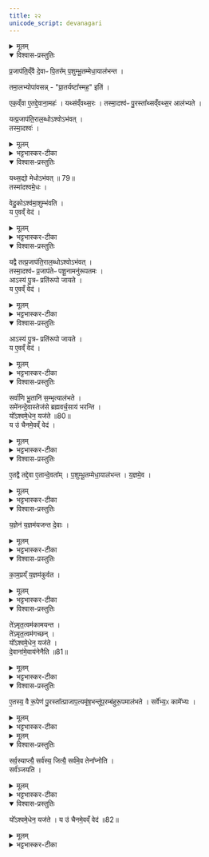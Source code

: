 ```yaml
---
title: २२
unicode_script: devanagari
---
```




<details><summary>मूलम्</summary>

प्र॒जाप॑ति॒व्ँवै दे॒वाᳶ पि॒तर᳚म् ।
प॒शुम्भू॒तम्मेधा॒याल॑भन्त ।

तमा॒लभ्योपा॑वसन् ।प्रा॒तर्यष्टा᳚स्मह॒ इति॑ ।
</details>

<details open><summary>विश्वास-प्रस्तुतिः</summary>

प्र॒जाप॑ति॒व्ँवै दे॒वाᳶ पि॒तर᳚म् प॒शुम्भू॒तम्मेधा॒याल॑भन्त ।  

तमा॒लभ्योपा॑वसन्न् - "प्रा॒तर्यष्टा᳚स्मह॒" इति॑ ।

एक॒व्ँवा ए॒तद्दे॒वाना॒महः॑ ।
यथ्स॑व्ँवथ्स॒रः ।
तस्मा॒दश्व॑ᳶ पु॒रस्ता᳚थ्सव्ँवथ्स॒र आल॑भ्यते ।

यत्प्र॒जाप॑ति॒राल॒ब्धोऽश्वोऽभ॑वत् ।  
तस्मा॒दश्वः॑ ।
</details>

<details><summary>मूलम्</summary>

प्र॒जाप॑ति॒व्ँवै दे॒वाᳶ पि॒तर᳚म् प॒शुम्भू॒तम्मेधा॒याल॑भन्त ।  

तमा॒लभ्योपा॑वसन्न् - "प्रा॒तर्यष्टा᳚स्मह॒" इति॑ ।

एक॒व्ँवा ए॒तद्दे॒वाना॒महः॑ ।
यथ्स॑व्ँवथ्स॒रः ।
तस्मा॒दश्व॑ᳶ पु॒रस्ता᳚थ्सव्ँवथ्स॒र आल॑भ्यते ।

यत्प्र॒जाप॑ति॒राल॒ब्धोऽश्वोऽभ॑वत् ।  
तस्मा॒दश्वः॑ ।
</details>

<details><summary>भट्टभास्कर-टीका</summary>

1प्रजापतिं वा इत्यादि ॥ पशुं भूतं पशुरूपेणावस्थितं निजपितरं प्रजापतिं देवाः मेधाय यज्ञाय आलभ्योपावसन् प्रातः श्वो यष्टास्मह इति । तस्मात्संवत्सरसमाप्तेः पुरस्तात् अश्व आलभ्यते देवानामेकमहस्संवत्सर इत्युक्तत्वात्तस्मिंश्चाहन्यालब्धत्वात् । अश्वभूतः प्रजापतिर्यस्मादालब्धः, तस्मादद्याप्यश्व आलभ्यते । यस्माच्च तदानीं सद्यः समाने एकस्मिन्नेवाहनि अश्वः मेधोऽभवत्, अश्वसंबन्धेन उक्थ्यस्समपादि , तस्मादश्वमेधोऽभवत् ।
</details>

<details open><summary>विश्वास-प्रस्तुतिः</summary>

यथ्स॒द्यो मेधोऽभ॑वत् ॥ 79॥   
तस्मा॑दश्वमे॒धः ।

वेदु॒कोऽश्व॑मा॒शुम्भ॑वति ।  
य ए॒वव्ँ वेद॑ ।
</details>

<details><summary>मूलम्</summary>

यथ्स॒द्यो मेधोऽभ॑वत् ॥ 79॥   
तस्मा॑दश्वमे॒धः ।

वेदु॒कोऽश्व॑मा॒शुम्भ॑वति ।  
य ए॒वव्ँ वेद॑ ।
</details>

<details><summary>भट्टभास्कर-टीका</summary>

एवं सद्य एवाश्वमेधसंपत्तेर्वेदिता आशुं शीघ्रगामिनमश्वं वेदुको लब्धा भवति महाधनो भवति । विन्दतेश्छान्दस उकञ् ॥
</details>

<details open><summary>विश्वास-प्रस्तुतिः</summary>

यद्वै तत्प्र॒जाप॑ति॒राल॒ब्धोऽश्वोऽभ॑वत् ।  
तस्मा॒दश्व॑ᳶ प्र॒जाप॑तेᳶ पशू॒नामनु॑रूपतमः ।  
आऽस्य॑ पु॒त्रᳶ प्रति॑रूपो जायते ।  
य ए॒वव्ँ वेद॑ ।
</details>

<details><summary>मूलम्</summary>

यद्वै तत्प्र॒जाप॑ति॒राल॒ब्धोऽश्वोऽभ॑वत् ।  
तस्मा॒दश्व॑ᳶ प्र॒जाप॑तेᳶ पशू॒नामनु॑रूपतमः ।  
आऽस्य॑ पु॒त्रᳶ प्रति॑रूपो जायते ।  
य ए॒वव्ँ वेद॑ ।
</details>

<details><summary>भट्टभास्कर-टीका</summary>

2यद्वा इति ॥ यस्मादश्वात्मा प्रजापतिः आलब्धः तस्मात्पशूनां मध्ये अश्वः प्रजापतेरनुरूपतमः अनुकूलतमः, तस्मात् प्रजापतयेऽश्व आलभ्यते ।
</details>

<details open><summary>विश्वास-प्रस्तुतिः</summary>

आऽस्य॑ पु॒त्रᳶ प्रति॑रूपो जायते ।  
य ए॒वव्ँ वेद॑ ।
</details>

<details><summary>मूलम्</summary>

आऽस्य॑ पु॒त्रᳶ प्रति॑रूपो जायते ।  
य ए॒वव्ँ वेद॑ ।
</details>

<details><summary>भट्टभास्कर-टीका</summary>

एवं वेदितुः प्रतिरूप आत्मतुल्यः पुत्र आजायते ॥
</details>

<details open><summary>विश्वास-प्रस्तुतिः</summary>

सर्वा॑णि भू॒तानि॑ स॒म्भृत्याल॑भते ।  
समे॑नन्दे॒वास्तेज॑से ब्रह्मवर्च॒साय॑ भरन्ति ।  
यो᳚ऽश्वमे॒धेन॒ यज॑ते ॥80॥   
य उ॑ चैनमे॒वव्ँ वेद॑ ।
</details>

<details><summary>मूलम्</summary>

सर्वा॑णि भू॒तानि॑ स॒म्भृत्याल॑भते ।  
समे॑नन्दे॒वास्तेज॑से ब्रह्मवर्च॒साय॑ भरन्ति ।  
यो᳚ऽश्वमे॒धेन॒ यज॑ते ॥80॥   
य उ॑ चैनमे॒वव्ँ वेद॑ ।
</details>

<details><summary>भट्टभास्कर-टीका</summary>

3सर्वाणीति ॥ अश्वस्य प्रजापत्यात्मकत्वात् प्रजापतेश्च सर्वभूतात्मकत्वात् सर्वाणि भूतानि संभृत्य एकीकृत्य आलभते अश्वमेधयाजी । तस्मादेनं देवास्तेजसे ब्रह्मवर्चसाय च संभरन्ति तदुभयं सम्यक्कल्पयन्ति योऽश्वमेधेन यजते, यश्चैनमेवंमहिमानं वेद ॥
</details>

<details open><summary>विश्वास-प्रस्तुतिः</summary>

ए॒तद्वै तद्दे॒वा ए॒तान्दे॒वता᳚म् ।
प॒शुम्भू॒तम्मेधा॒याल॑भन्त ।
य॒ज्ञमे॒व ।
</details>

<details><summary>मूलम्</summary>

ए॒तद्वै तद्दे॒वा ए॒तान्दे॒वता᳚म् ।
प॒शुम्भू॒तम्मेधा॒याल॑भन्त ।
य॒ज्ञमे॒व ।
</details>

<details><summary>भट्टभास्कर-टीका</summary>

4एतद्वा इत्यादि । । यदुक्तं देवाः एतां देवतां प्रजापतिं पशुं भूतं मेघाय आलभन्तेति पूर्वमस्माभिः एतत् वक्ष्यमाणं तदिति मन्तव्यम् । यज्ञमेवेति । यज्ञमेव यज्ञायालभन्तेति तदभिप्राय इत्यर्थः ।
</details>

<details open><summary>विश्वास-प्रस्तुतिः</summary>

य॒ज्ञेन॑ य॒ज्ञम॑यजन्त दे॒वाः ।  
</details>

<details><summary>मूलम्</summary>

य॒ज्ञेन॑ य॒ज्ञम॑यजन्त दे॒वाः ।  
</details>

<details><summary>भट्टभास्कर-टीका</summary>

अस्तु किमनेन साधितेनेत्याह - यज्ञेनेत्यादि । 'यज्ञेन यज्ञमयजन्त देवा:' इत्युक्तं भवतीत्यर्थः । ऋच एव प्रतीकग्रहणमिति केचित् । यज्ञात्मानं प्रजापतिं यज्ञात्मना प्रजापतिना अयजन्त इति ।
</details>

<details open><summary>विश्वास-प्रस्तुतिः</summary>

का॒म॒प्रय्ँ य॒ज्ञम॑कुर्वत ।
</details>

<details><summary>मूलम्</summary>

का॒म॒प्रय्ँ य॒ज्ञम॑कुर्वत ।
</details>

<details><summary>भट्टभास्कर-टीका</summary>

ते हि देवाः कामप्रं सर्वेषां कामानां प्रापयितारं पूरयितारं यज्ञमकुर्वत । तस्मात् यज्ञेन यज्ञमयजन्तेति । 'प्रा पूरणे' । 'आतोऽनुपसर्गे कः' ।
</details>

<details open><summary>विश्वास-प्रस्तुतिः</summary>

ते॑ऽमृत॒त्वम॑कामयन्त ।   
ते॑ऽमृत॒त्वम॑गच्छन् ।  
यो᳚ऽश्वमे॒धेन॒ यज॑ते ।  
दे॒वाना॑मे॒वाय॑नेनैति ॥81॥  
</details>

<details><summary>मूलम्</summary>

ते॑ऽमृत॒त्वम॑कामयन्त ।   
ते॑ऽमृत॒त्वम॑गच्छन् ।  
यो᳚ऽश्वमे॒धेन॒ यज॑ते ।  
दे॒वाना॑मे॒वाय॑नेनैति ॥81॥  
</details>

<details><summary>भट्टभास्कर-टीका</summary>

कः पुनर्देवानां काम इत्याह - तेऽमृततत्वमित्वादि । तस्मात् अश्वमेधयाजी देवानामयनेन मार्गेण एति गच्छति यत्र न मृत्युः ।
 ### मन्त्रः
 प्रा॒जा॒प॒त्येनै॒व य॒ज्ञेन॑ यजते काम॒प्रेण॑ ।
 अपु॑नर्मारमे॒व ग॑च्छति ।

 ### टीका
 तस्मात् प्राजापत्येन कामप्रेणानेन यज्ञेन यष्टा अपुनर्मारं पुनर्मरणनिवृतिं गच्छति जरामरणरहितो भवति ॥
</details>

<details open><summary>विश्वास-प्रस्तुतिः</summary>

ए॒तस्य॒ वै रू॒पेण॑ पु॒रस्ता᳚त्प्राजाप॒त्यमृ॑ष॒भन्तू॑प॒रम्ब॑हुरू॒पमाल॑भते ।
सर्वे॑भ्य॒ᳵ कामे᳚भ्यः ।
</details>

<details><summary>मूलम्</summary>

ए॒तस्य॒ वै रू॒पेण॑ पु॒रस्ता᳚त्प्राजाप॒त्यमृ॑ष॒भन्तू॑प॒रम्ब॑हुरू॒पमाल॑भते ।
सर्वे॑भ्य॒ᳵ कामे᳚भ्यः ।
</details>

<details><summary>भट्टभास्कर-टीका</summary>

5एतस्येति । । एतस्य प्रजापतेः रूपेणोपलक्षितं प्राजापत्यमृषभं सेक्तारं तूपरं शृङ्गरहितं बहुरूपं नानावर्णं पुरस्तात् अश्वमेधारम्भ एव साङ्गहणीसंज्ञान्योरनन्तरमेव वैशाख्यां पौर्णमास्यामालभते सर्वेभ्यः कामेभ्यः ।
</details>


<details><summary>मूलम्</summary>

सर्व॒स्याप्त्यै᳚ ।
सर्व॑स्य॒ जित्यै᳚ ।
सर्व॑मे॒व तेना᳚प्नोति ।
</details>

<details open><summary>विश्वास-प्रस्तुतिः</summary>

सर्व॒स्याप्त्यै॒  सर्व॑स्य॒ जित्यै॒  सर्व॑मे॒व तेना᳚प्नोति ।  
सर्व॑ञ्जयति ।
</details>

<details><summary>मूलम्</summary>

सर्व॒स्याप्त्यै॒  सर्व॑स्य॒ जित्यै॒  सर्व॑मे॒व तेना᳚प्नोति ।  
सर्व॑ञ्जयति ।
</details>

<details><summary>भट्टभास्कर-टीका</summary>

स च सर्वस्याप्त्यै भवति सर्वस्य च जित्यै । तस्मत् तेन तादृशेन पशुनोपलक्षितेन अश्वमेधेन सर्वमाप्नोतीष्टं, जयति च सर्वं जेतव्यम् ।
</details>

<details open><summary>विश्वास-प्रस्तुतिः</summary>

यो᳚ऽश्वमे॒धेन॒ यज॑ते ।
य उ॑ चैनमे॒वव्ँ वेद॑ ॥82॥  
</details>

<details><summary>मूलम्</summary>

यो᳚ऽश्वमे॒धेन॒ यज॑ते ।
य उ॑ चैनमे॒वव्ँ वेद॑ ॥82॥  
</details>

<details><summary>भट्टभास्कर-टीका</summary>

योऽनेन यजते, यश्चैनमेवं ईदृक्प्रभावपशुं क्रतुं वेद, स च सर्वमाप्नोति जयति च ॥  


इति तृतीये नवमे द्वाविंशोऽनुवाकः ॥  

</details>

